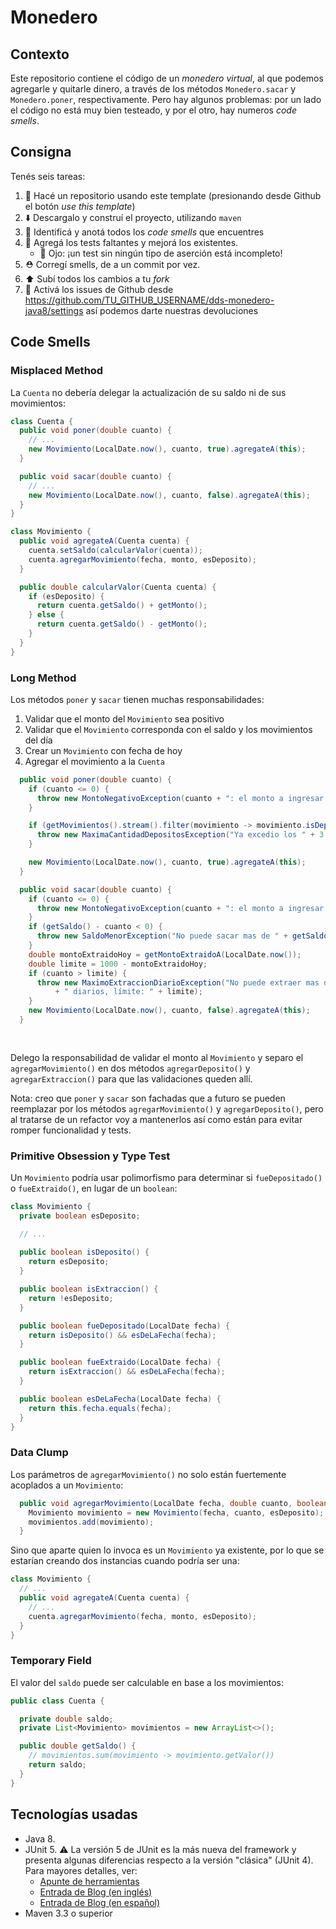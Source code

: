 # Monedero

## Contexto

Este repositorio contiene el código de un _monedero virtual_, al que podemos agregarle y quitarle dinero, a través 
de los métodos `Monedero.sacar` y `Monedero.poner`, respectivamente. 
Pero hay algunos problemas: por un lado el código no está muy bien testeado, y por el otro, hay numeros _code smells_. 

## Consigna

Tenés seis tareas: 

 1. :fork_and_knife: Hacé un repositorio usando este template (presionando desde Github el botón _use this template_)
 2. :arrow_down: Descargalo y construí el proyecto, utilizando `maven`
 2. :nose: Identificá y anotá todos los _code smells_ que encuentres 
 3. :test_tube: Agregá los tests faltantes y mejorá los existentes. 
     * :eyes: Ojo: ¡un test sin ningún tipo de aserción está incompleto!
 4. :rescue_worker_helmet: Corregí smells, de a un commit por vez. 
 5. :arrow_up: Subí todos los cambios a tu _fork_
 6. :bug: Activá los issues de Github desde https://github.com/TU_GITHUB_USERNAME/dds-monedero-java8/settings así podemos darte nuestras devoluciones

## Code Smells 

### Misplaced Method

La `Cuenta` no debería delegar la actualización de su saldo ni de sus
movimientos:

```java
class Cuenta {
  public void poner(double cuanto) {
    // ...
    new Movimiento(LocalDate.now(), cuanto, true).agregateA(this);
  }

  public void sacar(double cuanto) {
    // ...
    new Movimiento(LocalDate.now(), cuanto, false).agregateA(this);
  }
}

class Movimiento {
  public void agregateA(Cuenta cuenta) {
    cuenta.setSaldo(calcularValor(cuenta));
    cuenta.agregarMovimiento(fecha, monto, esDeposito);
  }

  public double calcularValor(Cuenta cuenta) {
    if (esDeposito) {
      return cuenta.getSaldo() + getMonto();
    } else {
      return cuenta.getSaldo() - getMonto();
    }
  }
}
```

### Long Method

Los métodos `poner` y `sacar` tienen muchas responsabilidades:
1. Validar que el monto del `Movimiento` sea positivo
2. Validar que el `Movimiento` corresponda con el saldo y los movimientos del día
3. Crear un `Movimiento` con fecha de hoy
4. Agregar el movimiento a la `Cuenta`

```java
  public void poner(double cuanto) {
    if (cuanto <= 0) {
      throw new MontoNegativoException(cuanto + ": el monto a ingresar debe ser un valor positivo");
    }

    if (getMovimientos().stream().filter(movimiento -> movimiento.isDeposito()).count() >= 3) {
      throw new MaximaCantidadDepositosException("Ya excedio los " + 3 + " depositos diarios");
    }

    new Movimiento(LocalDate.now(), cuanto, true).agregateA(this);
  }

  public void sacar(double cuanto) {
    if (cuanto <= 0) {
      throw new MontoNegativoException(cuanto + ": el monto a ingresar debe ser un valor positivo");
    }
    if (getSaldo() - cuanto < 0) {
      throw new SaldoMenorException("No puede sacar mas de " + getSaldo() + " $");
    }
    double montoExtraidoHoy = getMontoExtraidoA(LocalDate.now());
    double limite = 1000 - montoExtraidoHoy;
    if (cuanto > limite) {
      throw new MaximoExtraccionDiarioException("No puede extraer mas de $ " + 1000
          + " diarios, límite: " + limite);
    }
    new Movimiento(LocalDate.now(), cuanto, false).agregateA(this);
  }
  
  
```

Delego la responsabilidad de validar el monto al `Movimiento` y separo el 
`agregarMovimiento()` en dos métodos `agregarDeposito()` y `agregarExtraccion()`
para que las validaciones queden allí.

Nota: creo que `poner` y `sacar` son fachadas que a futuro se pueden reemplazar
por los métodos `agregarMovimiento()` y `agregarDeposito()`, pero al tratarse de
un refactor voy a mantenerlos así como están para evitar romper funcionalidad y
tests.

### Primitive Obsession y Type Test

Un `Movimiento` podría usar polimorfismo para determinar si `fueDepositado()` o
`fueExtraido()`, en lugar de un `boolean`:

```java
class Movimiento { 
  private boolean esDeposito;

  // ...
  
  public boolean isDeposito() {
    return esDeposito;
  }

  public boolean isExtraccion() {
    return !esDeposito;
  }

  public boolean fueDepositado(LocalDate fecha) {
    return isDeposito() && esDeLaFecha(fecha);
  }

  public boolean fueExtraido(LocalDate fecha) {
    return isExtraccion() && esDeLaFecha(fecha);
  }

  public boolean esDeLaFecha(LocalDate fecha) {
    return this.fecha.equals(fecha);
  }
}
```

### Data Clump

Los parámetros de `agregarMovimiento()` no solo están fuertemente acoplados a un
`Movimiento`:

```java
  public void agregarMovimiento(LocalDate fecha, double cuanto, boolean esDeposito) {
    Movimiento movimiento = new Movimiento(fecha, cuanto, esDeposito);
    movimientos.add(movimiento);
  }
```

Sino que aparte quien lo invoca es un `Movimiento` ya existente, por lo que se
estarían creando dos instancias cuando podría ser una:

```java
class Movimiento {
  // ...
  public void agregateA(Cuenta cuenta) {
    // ...
    cuenta.agregarMovimiento(fecha, monto, esDeposito);
  }
}
```

### Temporary Field

El valor del `saldo` puede ser calculable en base a los movimientos:

```java
public class Cuenta {

  private double saldo;
  private List<Movimiento> movimientos = new ArrayList<>();

  public double getSaldo() {
    // movimientos.sum(movimiento -> movimiento.getValor())
    return saldo;
  }
}
```


## Tecnologías usadas

* Java 8.
* JUnit 5. :warning: La versión 5 de JUnit es la más nueva del framework y presenta algunas diferencias respecto a la versión "clásica" (JUnit 4). Para mayores detalles, ver:
    *  [Apunte de herramientas](https://docs.google.com/document/d/1VYBey56M0UU6C0689hAClAvF9ILE6E7nKIuOqrRJnWQ/edit#heading=h.dnwhvummp994)
    *  [Entrada de Blog (en inglés)](https://www.baeldung.com/junit-5-migration)
    *  [Entrada de Blog (en español)](https://www.paradigmadigital.com/dev/nos-espera-junit-5/)
* Maven 3.3 o superior
 
